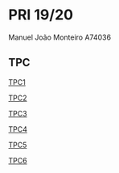 # PRI 19/20
Manuel João Monteiro
A74036

## TPC

[TPC1](./TPC1/)

[TPC2](./TPC2/)

[TPC3](./TPC3/)

[TPC4](./TPC4/)

[TPC5](./TPC5/)

[TPC6](./TPC6/)








